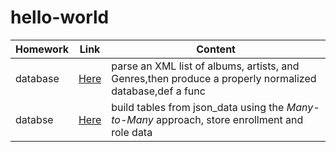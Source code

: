 # hello-world

| **Homework** | **Link** |**Content**|
|--------------|----------|-----------|
|database|[Here](https://github.com/ZimingY/hello-world/blob/master/database_week3.py)|parse an XML list of albums, artists, and Genres,then produce a properly normalized database,def a func|
|databse|[Here](https://github.com/ZimingY/hello-world/blob/master/database_week4.py)|build tables from json_data using the *Many-to-Many* approach, store enrollment and role data|

